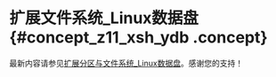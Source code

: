 # 扩展文件系统\_Linux数据盘 {#concept_z11_xsh_ydb .concept}

最新内容请参见[扩展分区与文件系统\_Linux数据盘](../../../../intl.zh-CN/块存储/云盘/扩容云盘/扩展分区与文件系统_Linux数据盘.md#)。感谢您的支持！

